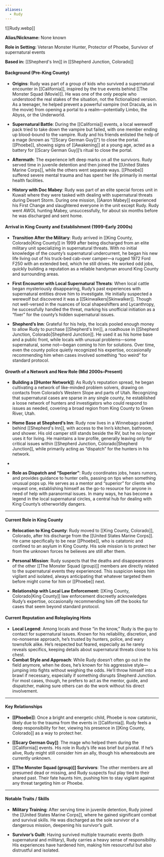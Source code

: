 ```yaml
---
aliases:
  - Rudy
---
```

![[Rudy.webp]]

**Alias/Nickname:** None known

**Role in Setting:** Veteran Monster Hunter, Protector of Phoebe, Survivor of supernatural events

**Based in:** [[Shepherd's Inn]] in [[Shepherd Junction, Colorado]]
#### **Background (Pre-King County)**

- **Origins**: Rudy was part of a group of kids who survived a supernatural encounter in [[California]], inspired by the true events behind [[The Monster Squad (Movie)]]. He was one of the only people who understood the real stakes of the situation, not the fictionalized version. As a teenager, he helped prevent a powerful vampire (not Dracula, as in the movie) from opening a portal to a realm—potentially Limbo, the Abyss, or the Underworld.

- **Supernatural Battle**: During the [[California]] events, a local werewolf pack tried to take down the vampire but failed, with one member ending up blood-bound to the vampire. Rudy and his friends enlisted the help of a mage (known as “[[Scary German Guy]]”) to close the portal. [[Phoebe]], showing signs of [[Awakening]] at a young age, acted as a battery for [[Scary German Guy]]’s ritual to close the portal.

- **Aftermath**: The experience left deep marks on all the survivors. Rudy served time in juvenile detention and then joined the [[United States Marine Corps]], while the others went separate ways. [[Phoebe]] suffered severe mental trauma and has spent her life primarily in mental health facilities.

* **History with Doc Mabey**: Rudy was part of an elite special forces unit in Kuwait where they were tasked with dealing with supernatural threats during Desert Storm.  During one mission, [[Aaron Mabey]] experienced his First Change and slaughtered everyone in the unit except Rudy.  Rudy went AWOL hunting Mabey, unsuccessfully, for about six months before he was discharged and sent home.

#### **Arrival in King County and Establishment (1999–Early 2000s)**

- **Transition After the Military**: Rudy arrived in [[King County, Colorado|King County]] in 1999 after being discharged from an elite military unit specializing in supernatural threats. With no initial knowledge of the county’s supernatural undercurrent, he began his new life living out of his truck-bed cab-over camper—a rugged 1972 Ford F250 with an extended bed, which he still drives. He worked odd jobs, quickly building a reputation as a reliable handyman around King County and surrounding areas.

- **First Encounter with Local Supernatural Threats**: When local cattle began mysteriously disappearing, Rudy’s past experiences with supernatural entities drove him to investigate. He initially suspected a werewolf but discovered it was a [[Skinwalkers|Skinwalker]]. Though not well-versed in the nuances of local shapeshifters and Lycanthropy, he successfully handled the threat, marking his unofficial initiation as a “fixer” for the county’s hidden supernatural issues.

- **Shepherd’s Inn**: Grateful for his help, the locals pooled enough money to allow Rudy to purchase [[Shepherd's Inn]], a roadhouse in [[Shepherd Junction, Colorado|Shepherd Junction]]. He used it as his home base and a public front, while locals with unusual problems—some supernatural, some not—began coming to him for solutions. Over time, even the county police quietly recognized his expertise, occasionally recommending him when cases involved something “too weird” for standard protocol.
#### **Growth of a Network and New Role (Mid 2000s–Present)**

- **Building a [[Hunter Network]]**: As Rudy’s reputation spread, he began cultivating a network of like-minded problem solvers, drawing on contacts from Colorado’s Western Slope and parts of Utah. Recognizing that supernatural cases are sparse in any single county, he established a loose network of hunters and investigators who could respond to issues as needed, covering a broad region from King County to Green River, Utah.

- **Home Base at Shepherd’s Inn**: Rudy now lives in a Winnebago parked behind [[Shepherd's Inn]], with access to the Inn’s kitchen, bathroom, and shower. His old camper still stands beside the RV, but he no longer uses it for living. He maintains a low profile, generally leaving only for critical issues within [[Shepherd Junction, Colorado|Shepherd Junction]], while primarily acting as “dispatch” for the hunters in his network.
-
- **Role as Dispatch and “Superior”**: Rudy coordinates jobs, hears rumors, and provides guidance to hunter cells, passing on tips when something unusual pops up. He serves as a mentor and “superior” for clients who request one, establishing himself as the go-to resource for anyone in need of help with paranormal issues. In many ways, he has become a legend in the local supernatural circles, a central hub for dealing with King County’s otherworldly dangers.


---

#### **Current Role in King County**

- **Relocation to King County**: Rudy moved to [[King County, Colorado]], Colorado, after his discharge from the [[United States Marine Corps]]. He came specifically to be near [[Phoebe]], who is catatonic and confined to an asylum in King County. His sole mission is to protect her from the unknown forces he believes are still after them.

- **Personal Mission**: Rudy suspects that the deaths and disappearances of the other [[The Monster Squad (group)]] members are directly related to the supernatural events they experienced. This suspicion keeps him vigilant and isolated, always anticipating that whatever targeted them before might come for him or [[Phoebe]] next.

* **Relationship with Local Law Enforcement:**  [[King County, Colorado|King County]] law enforcement discreetly acknowledges Rudy’s expertise, occasionally recommending him off the books for cases that seem beyond standard protocol. 

#### **Current Reputation and Roleplaying Hints**

- **Local Legend**: Among locals and those “in the know,” Rudy is the guy to contact for supernatural issues. Known for his reliability, discretion, and no-nonsense approach, he’s trusted by hunters, police, and wary townsfolk alike. He’s respected but feared, especially as he rarely reveals specifics, keeping details about supernatural threats close to his chest.
- **Combat Style and Approach**: While Rudy doesn’t often go out in the field anymore, when he does, he’s known for his aggressive style—jumping into fights without weighing the odds. He’ll throw himself into a brawl if necessary, especially if something disrupts Shepherd Junction. For most cases, though, he prefers to act as the mentor, guide, and dispatcher, making sure others can do the work without his direct involvement.

---

#### **Key Relationships**

- **[[Phoebe]]**: Once a bright and energetic child, Phoebe is now catatonic, likely due to the trauma from the events in [[California]]. Rudy feels a deep responsibility for her, viewing his presence in [[King County, Colorado]] as a way to protect her.
    
- **[[Scary German Guy]]**: The mage who helped them during the [[California]] events. His role in Rudy’s life was brief but pivotal. If he’s alive, Rudy might still consider him an ally, though his whereabouts are currently unknown.
    
- **[[The Monster Squad (group)]] Survivors**: The other members are all presumed dead or missing, and Rudy suspects foul play tied to their shared past. Their fate haunts him, pushing him to stay vigilant against any threat targeting him or Phoebe.
    

---

#### **Notable Traits / Skills**

- **Military Training**: After serving time in juvenile detention, Rudy joined the [[United States Marine Corps]], where he gained significant combat and survival skills. He was discharged as the sole survivor of a dangerous mission, deepening his survivor’s guilt.
    
- **Survivor’s Guilt**: Having survived multiple traumatic events (both supernatural and military), Rudy carries a heavy sense of responsibility. His experiences have hardened him, making him resourceful but also distrustful and isolated.